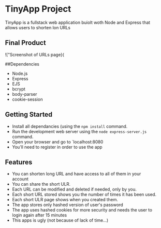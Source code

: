 # TinyApp Project

TinyApp is a fullstack web application buiolt woth Node and Express that allows users to shorten lon URLs

## Final Product

!["Screenshot of URLs page}(


##Dependencies

- Node.js
- Express
- EJS
- bcrypt
- body-parser
- cookie-session

## Getting Started 

- Install all dependancies (using the `npm install` command.
- Run the development web server using the `node express-server.js` command.
- Open your browser and go to `localhost:8080
- You'll need to register in order to use the app

## Features 

- You can shorten long URL and have access to all of them in your account
- You can share the short ULR.
- Each URL can be modified and deleted if needed, only by you.
- Each short URL stored shows you the number of times it has been used.
- Each short ULR page shows when you created them.
- The app stores only hashed version of user's password
- The app uses hashed cookies for more security and needs the user to login  again after 15 minutes
- This apps is ugly (not because of lack of time...) 
